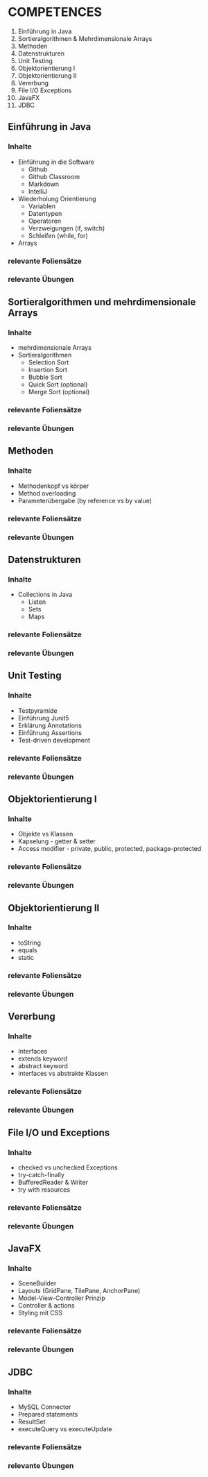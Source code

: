 # COMPETENCES 

1. Einführung in Java 
2. Sortieralgorithmen & Mehrdimensionale Arrays 
3. Methoden
4. Datenstrukturen
5. Unit Testing
6. Objektorientierung I
7. Objektorientierung II
8. Vererbung
9. File I/O Exceptions
10. JavaFX
11. JDBC

##  Einführung in Java 
### Inhalte 

* Einführung in die Software
  * Github
  * Github Classroom 
  * Markdown
  * IntelliJ
* Wiederholung Orientierung
  * Variablen
  * Datentypen
  * Operatoren
  * Verzweigungen (if, switch)
  * Schleifen (while, for)
* Arrays

### relevante Foliensätze 

### relevante Übungen 

## Sortieralgorithmen und mehrdimensionale Arrays 

### Inhalte

* mehrdimensionale Arrays
* Sortieralgorithmen
  * Selection Sort
  * Insertion Sort
  * Bubble Sort 
  * Quick Sort (optional)
  * Merge Sort (optional)

### relevante Foliensätze 

### relevante Übungen 

## Methoden

### Inhalte

* Methodenkopf vs körper
* Method overloading
* Parameterübergabe (by reference vs by value)

### relevante Foliensätze 

### relevante Übungen 

## Datenstrukturen 

### Inhalte

* Collections in Java
  * Listen
  * Sets
  * Maps

### relevante Foliensätze 

### relevante Übungen 

## Unit Testing 

### Inhalte

* Testpyramide
* Einführung Junit5
* Erklärung Annotations
* Einführung Assertions
* Test-driven development

### relevante Foliensätze 

### relevante Übungen 

## Objektorientierung I

### Inhalte

* Objekte vs Klassen
* Kapselung - getter & setter
* Access modifier - private, public, protected, package-protected

### relevante Foliensätze 

### relevante Übungen 

## Objektorientierung II

### Inhalte

* toString
* equals
* static 

### relevante Foliensätze 

### relevante Übungen 

## Vererbung

### Inhalte

* Interfaces
* extends keyword 
* abstract keyword 
* interfaces vs abstrakte Klassen

### relevante Foliensätze 

### relevante Übungen 

## File I/O und Exceptions 

### Inhalte

* checked vs unchecked Exceptions
* try-catch-finally
* BufferedReader & Writer 
* try with resources

### relevante Foliensätze 

### relevante Übungen 

## JavaFX

### Inhalte

* SceneBuilder
* Layouts (GridPane, TilePane, AnchorPane)
* Model-View-Controller Prinzip
* Controller & actions
* Styling mit CSS

### relevante Foliensätze 

### relevante Übungen 

## JDBC

### Inhalte

* MySQL Connector
* Prepared statements
* ResultSet
* executeQuery vs executeUpdate

### relevante Foliensätze 

### relevante Übungen 
